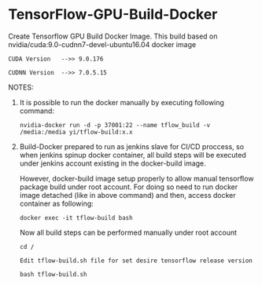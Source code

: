 # TensorFlow-GPU-Build-Docker
Create Tensorflow GPU Build Docker Image. This build based on nvidia/cuda:9.0-cudnn7-devel-ubuntu16.04 docker image
```
CUDA Version   -->> 9.0.176

CUDNN Version  -->> 7.0.5.15
```
NOTES:

1. It is possible to run the docker manually by executing following command:
   ```
   nvidia-docker run -d -p 37001:22 --name tflow_build -v /media:/media yi/tflow-build:x.x
   ```

3. Build-Docker prepared to run as jenkins slave for CI/CD proccess, so when jenkins spinup docker container,
   all build steps will be executed under jenkins account existing in the docker-build image.

   However, docker-build image setup properly to allow manual tensorflow package build under root account.
   For doing so need to run docker image detached (like in above command) and then, access docker container as following:
   ```
   docker exec -it tflow-build bash
   ```

   Now all build steps can be performed manually under root account
   
   ```
   cd /
   
   Edit tflow-build.sh file for set desire tensorflow release version
   
   bash tflow-build.sh
   ```
